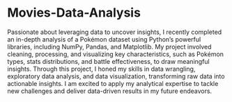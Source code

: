 # Movies-Data-Analysis

Passionate about leveraging data to uncover insights, I recently completed an in-depth analysis of a Pokémon dataset using Python’s powerful libraries, including NumPy, Pandas, and Matplotlib. My project involved cleaning, processing, and visualizing key characteristics, such as Pokémon types, stats distributions, and battle effectiveness, to draw meaningful insights. Through this project, I honed my skills in data wrangling, exploratory data analysis, and data visualization, transforming raw data into actionable insights. I am excited to apply my analytical expertise to tackle new challenges and deliver data-driven results in my future endeavors.
